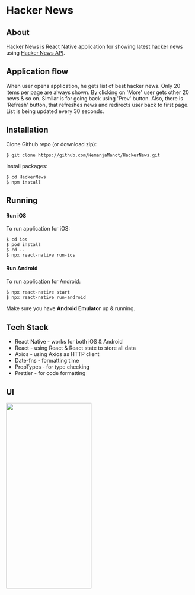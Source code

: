 # Hacker News

## About

Hacker News is React Native application for showing latest hacker news using [Hacker News API](https://github.com/HackerNews/API).

## Application flow

When user opens application, he gets list of best hacker news.
Only 20 items per page are always shown.
By clicking on 'More' user gets other 20 news & so on.
Similar is for going back using 'Prev' button.
Also, there is 'Refresh' button, that refreshes news and redirects user back to first page.
List is being updated every 30 seconds.

## Installation

Clone Github repo (or download zip):

```
$ git clone https://github.com/NemanjaManot/HackerNews.git
```

Install packages:

```
$ cd HackerNews
$ npm install
```

## Running

#### Run iOS

To run application for iOS:

```
$ cd ios
$ pod install
$ cd ..
$ npx react-native run-ios
```

#### Run Android

To run application for Android:

```
$ npx react-native start
$ npx react-native run-android
```

Make sure you have **Android Emulator** up & running.

## Tech Stack

- React Native - works for both iOS & Android
- React - using React & React state to store all data
- Axios - using Axios as HTTP client
- Date-fns - formatting time
- PropTypes - for type checking
- Prettier - for code formatting

## UI

<img src="https://user-images.githubusercontent.com/18553180/96376905-f5f72400-1181-11eb-912f-17d365bd1352.png" width="230" height="500">


